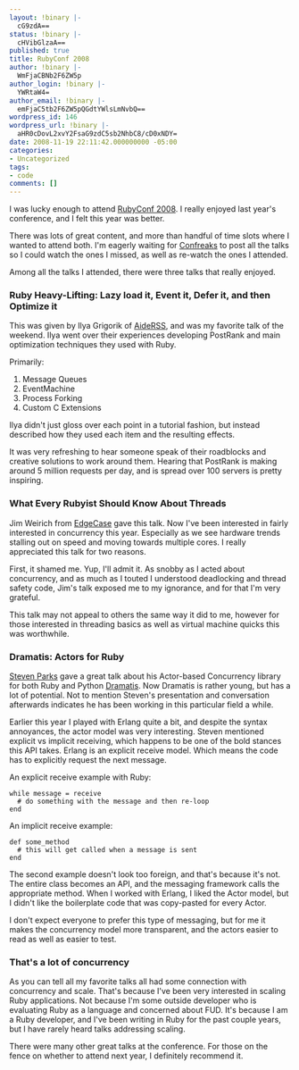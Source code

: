 ```yaml
---
layout: !binary |-
  cG9zdA==
status: !binary |-
  cHVibGlzaA==
published: true
title: RubyConf 2008
author: !binary |-
  WmFjaCBNb2F6ZW5p
author_login: !binary |-
  YWRtaW4=
author_email: !binary |-
  emFjaC5tb2F6ZW5pQGdtYWlsLmNvbQ==
wordpress_id: 146
wordpress_url: !binary |-
  aHR0cDovL2xvY2FsaG9zdC5sb2NhbC8/cD0xNDY=
date: 2008-11-19 22:11:42.000000000 -05:00
categories:
- Uncategorized
tags:
- code
comments: []
---
```

I was lucky enough to attend [RubyConf 2008](http://rubyconf.org/). I really enjoyed last year's conference, and I felt this year was better.

There was lots of great content, and more than handful of time slots where I wanted to attend both. I'm eagerly waiting for [Confreaks](http://www.confreaks.com/) to post all the talks so I could watch the ones I missed, as well as re-watch the ones I attended.

Among all the talks I attended, there were three talks that really enjoyed.

### Ruby Heavy-Lifting: Lazy load it, Event it, Defer it, and then Optimize it ###

This was given by Ilya Grigorik of [AideRSS](http://aiderss.com/), and was my favorite talk of the weekend. Ilya went over their experiences developing PostRank and main optimization techniques they used with Ruby.

Primarily:

1. Message Queues
1. EventMachine
1. Process Forking
1. Custom C Extensions

Ilya didn't just gloss over each point in a tutorial fashion, but instead described how they used each item and the resulting effects.

It was very refreshing to hear someone speak of their roadblocks and creative solutions to work around them. Hearing that PostRank is making around 5 million requests per day, and is spread over 100 servers is pretty inspiring.

### What Every Rubyist Should Know About Threads ###

Jim Weirich from [EdgeCase](http://theedgecase.com) gave this talk. Now I've been interested in fairly interested in concurrency this year. Especially as we see hardware trends stalling out on speed and moving towards multiple cores. I really appreciated this talk for two reasons.

First, it shamed me. Yup, I'll admit it. As snobby as I acted about concurrency, and as much as I touted I understood deadlocking and thread safety code, Jim's talk exposed me to my ignorance, and for that I'm very grateful.

This talk may not appeal to others the same way it did to me, however for those interested in threading basics as well as virtual machine quicks this was worthwhile.

### Dramatis: Actors for Ruby ###

[Steven Parks](http://smparkes.net/) gave a great talk about his Actor-based Concurrency library for both Ruby and Python [Dramatis](http://dramatis.mischance.net/). Now Dramatis is rather young, but has a lot of potential. Not to mention Steven's presentation and conversation afterwards indicates he has been working in this particular field a while.

Earlier this year I played with Erlang quite a bit, and despite the syntax annoyances, the actor model was very interesting. Steven mentioned explicit vs implicit receiving, which happens to be one of the bold stances this API takes. Erlang is an explicit receive model. Which means the code has to explicitly request the next message.

An explicit receive example with Ruby:

    while message = receive
      # do something with the message and then re-loop
    end
    
An implicit receive example:

    def some_method
      # this will get called when a message is sent
    end
    
The second example doesn't look too foreign, and that's because it's not. The entire class becomes an API, and the messaging framework calls the appropriate method. When I worked with Erlang, I liked the Actor model, but I didn't like the boilerplate code that was copy-pasted for every Actor.

I don't expect everyone to prefer this type of messaging, but for me it makes the concurrency model more transparent, and the actors easier to read as well as easier to test.

### That's a lot of concurrency ###

As you can tell all my favorite talks all had some connection with concurrency and scale. That's because I've been very interested in scaling Ruby applications. Not because I'm some outside developer who is evaluating Ruby as a language and concerned about FUD. It's because I am a Ruby developer, and I've been writing in Ruby for the past couple years, but I have rarely heard talks addressing scaling.

There were many other great talks at the conference. For those on the fence on whether to attend next year, I definitely recommend it.
